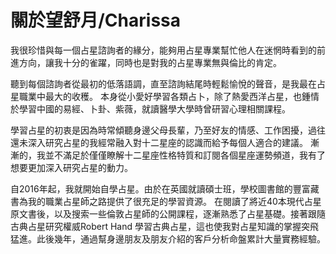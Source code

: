 關於望舒月/Charissa
===================
我很珍惜與每一個占星諮詢者的緣分，能夠用占星專業幫忙他人在迷惘時看到的前進方向，讓我十分的雀躍，同時也是對我的占星專業無與倫比的肯定。

聽到每個諮詢者從最初的低落語調，直至諮詢結尾時輕鬆愉悅的聲音，是我最在占星職業中最大的收穫。
本身從小愛好學習各類占卜，除了熱愛西洋占星，也鍾情於學習中國的易經、卜卦、紫薇，就讀醫學大學時曾研習心理相關課程。

學習占星的初衷是因為時常傾聽身邊父母長輩，乃至好友的情感、工作困擾，過往還未深入研究占星的我經常融入對十二星座的認識而給予每個人適合的建議。
漸漸的，我並不滿足於僅僅瞭解十二星座性格特質和訂閱各個星座運勢頻道，我有了想要更加深入研究占星的動力。

自2016年起，我就開始自學占星。由於在英國就讀碩士班，學校圖書館的豐富藏書為我的職業占星師之路提供了很充足的學習資源。
在閱讀了將近40本現代占星原文書後，以及搜索一些倫敦占星師的公開課程，逐漸熟悉了占星基礎。接著跟隨古典占星研究權威Robert Hand 學習古典占星，這也使我對占星知識的掌握突飛猛進。此後幾年，通過幫身邊朋友及朋友介紹的客戶分析命盤累計大量實務經驗。
